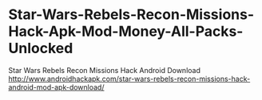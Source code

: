 # Star-Wars-Rebels-Recon-Missions-Hack-Apk-Mod-Money-All-Packs-Unlocked
  Star Wars Rebels Recon Missions Hack Android Download  http://www.androidhackapk.com/star-wars-rebels-recon-missions-hack-android-mod-apk-download/

